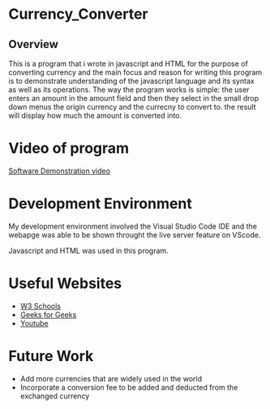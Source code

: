 # Currency_Converter
## Overview
This is a program that i wrote in javascript and HTML for the purpose of converting currency and the main focus and reason for writing this program is to demonstrate understanding of the javascript language and its syntax as well as its operations. The way the program works is simple: the user enters an amount in the amount field and then they select in the small drop down menus the origin currency and the currecny to convert to. the result will display how much the amount is converted into. 

# Video of program
[Software Demonstration video](https://youtu.be/zNDYJn1IZpg)

# Development Environment

My development environment involved the Visual Studio Code IDE and the webapge was able to be shown throught the live server feature on VScode. 

Javascript and HTML was used in this program. 

# Useful Websites

- [W3 Schools](https://www.w3schools.com/js/default.asp)
- [Geeks for Geeks](https://www.geeksforgeeks.org/learn-javascript-js-roadmap-for-beginners/?ref=shm_outind)
- [Youtube](https://www.youtube.com/watch?v=W6NZfCO5SIk)

# Future Work

- Add more currencies that are widely used in the world
- Incorporate a conversion fee to be added and deducted from the exchanged currency
  
